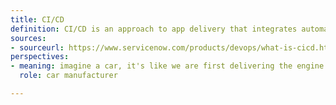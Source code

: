 ```yaml
---
title: CI/CD
definition: CI/CD is an approach to app delivery that integrates automation into app-development stages. CI/CD stands for continuous integration/continuous delivery or deployment, and grew out of agile-development practices aimed at reducing app development times and increasing the number of releases.
sources:
- sourceurl: https://www.servicenow.com/products/devops/what-is-cicd.html
perspectives:
- meaning: imagine a car, it's like we are first delivering the engine with wheels, then the chassis, then the windows, lights and so on. that is, we deliver as we build parts of our car (application).
  role: car manufacturer

---
```

